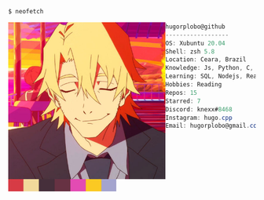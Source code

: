 ```bash
$ neofetch
```

<img  src="resources/profile.jpg"  alt="Profile image"  align="left"  width="320px" />

```csharp
hugorplobo@github
------------------
OS: Xubuntu 20.04
Shell: zsh 5.8
Location: Ceara, Brazil
Knowledge: Js, Python, C, C++
Learning: SQL, Nodejs, React
Hobbies: Reading
Repos: 15
Starred: 7
Discord: knexx#8468
Instagram: hugo.cpp
Email: hugorplobo@gmail.com
```
<!-- Yeah a mess D: -->
&nbsp;&nbsp;&nbsp;&nbsp;&nbsp;&nbsp;&nbsp;&nbsp;&nbsp;&nbsp;&nbsp;&nbsp;
&nbsp;&nbsp;&nbsp;&nbsp;&nbsp;&nbsp;&nbsp;&nbsp;&nbsp;&nbsp;&nbsp;&nbsp;
&nbsp;&nbsp;&nbsp;&nbsp;&nbsp;&nbsp;&nbsp;&nbsp;&nbsp;&nbsp;&nbsp;&nbsp;
&nbsp;&nbsp;
<img src="./resources/colors.png" alt="Profile colors" align="center" width="220px" />
